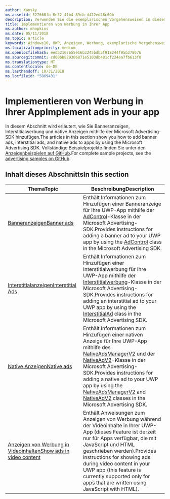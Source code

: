 ```yaml
---
author: Xansky
ms.assetid: 527660fb-8e32-41b4-89cb-d422ed48c69b
description: Verwenden Sie die exemplarischen Vorgehensweisen in diesem Abschnitt, um zu erfahren, wie Sie Banneranzeigen, Interstitialwerbung und native Anzeigen mithilfe der Microsoft Advertising-SDK hinzufügen.
title: Implementieren von Werbung in Ihrer App
ms.author: mhopkins
ms.date: 05/11/2018
ms.topic: article
keywords: Windows10, UWP, Anzeigen, Werbung, exemplarische Vorgehensweisen
ms.localizationpriority: medium
ms.openlocfilehash: eed52167655e16b3245bdb5f918244f95b378676
ms.sourcegitcommit: cd00bb829306871e5103db481cf224ea7fb613f0
ms.translationtype: MT
ms.contentlocale: de-DE
ms.lasthandoff: 10/31/2018
ms.locfileid: "5869431"
---
```

# <a name="implement-ads-in-your-app"></a><span data-ttu-id="585ec-104">Implementieren von Werbung in Ihrer App</span><span class="sxs-lookup"><span data-stu-id="585ec-104">Implement ads in your app</span></span>

<span data-ttu-id="585ec-105">In diesem Abschnitt wird erläutert, wie Sie Banneranzeigen, Interstitialwerbung und native Anzeigen mithilfe der Microsoft Advertising-SDK hinzufügen.</span><span class="sxs-lookup"><span data-stu-id="585ec-105">The articles in this section show you how to add banner ads, interstitial ads, and native ads to apps by using the Microsoft Advertising SDK.</span></span> <span data-ttu-id="585ec-106">Vollständige Beispielprojekte finden Sie unter den [Anzeigenbeispielen auf GitHub](http://aka.ms/githubads).</span><span class="sxs-lookup"><span data-stu-id="585ec-106">For complete sample projects, see the [advertising samples on GitHub](http://aka.ms/githubads).</span></span>

## <a name="in-this-section"></a><span data-ttu-id="585ec-107">Inhalt dieses Abschnitts</span><span class="sxs-lookup"><span data-stu-id="585ec-107">In this section</span></span>

|  <span data-ttu-id="585ec-108">Thema</span><span class="sxs-lookup"><span data-stu-id="585ec-108">Topic</span></span>    | <span data-ttu-id="585ec-109">Beschreibung</span><span class="sxs-lookup"><span data-stu-id="585ec-109">Description</span></span> |               
|----------|-------|
| [<span data-ttu-id="585ec-110">Banneranzeigen</span><span class="sxs-lookup"><span data-stu-id="585ec-110">Banner ads</span></span>](banner-ads.md)     | <span data-ttu-id="585ec-111">Enthält Informationen zum Hinzufügen einer Banneranzeige für Ihre UWP-App mithilfe der [AdControl](https://docs.microsoft.com/uwp/api/microsoft.advertising.winrt.ui.adcontrol)-Klasse in der Microsoft Advertising-SDK.</span><span class="sxs-lookup"><span data-stu-id="585ec-111">Provides instructions for adding a banner ad to your UWP app by using the [AdControl](https://docs.microsoft.com/uwp/api/microsoft.advertising.winrt.ui.adcontrol) class in the Microsoft Advertising SDK.</span></span>        |
| [<span data-ttu-id="585ec-112">Interstitialanzeigen</span><span class="sxs-lookup"><span data-stu-id="585ec-112">Interstitial Ads</span></span>](interstitial-ads.md)    | <span data-ttu-id="585ec-113">Enthält Informationen zum Hinzufügen einer Interstitialwerbung für Ihre UWP-App mithilfe der [Interstitialwerbung](https://docs.microsoft.com/uwp/api/microsoft.advertising.winrt.ui.interstitialad)-Klasse in der Microsoft Advertising-SDK.</span><span class="sxs-lookup"><span data-stu-id="585ec-113">Provides instructions for adding an interstitial ad to your UWP app by using the [InterstitialAd](https://docs.microsoft.com/uwp/api/microsoft.advertising.winrt.ui.interstitialad) class in the Microsoft Advertising SDK.</span></span>       |
| [<span data-ttu-id="585ec-114">Native Anzeigen</span><span class="sxs-lookup"><span data-stu-id="585ec-114">Native ads</span></span>](native-ads.md)       | <span data-ttu-id="585ec-115">Enthält Informationen zum Hinzufügen einer nativen Anzeige für Ihre UWP-App mithilfe des [NativeAdsManagerV2](https://docs.microsoft.com/uwp/api/microsoft.advertising.winrt.ui.nativeadsmanagerv2) und der [NativeAdV2](https://docs.microsoft.com/uwp/api/microsoft.advertising.winrt.ui.nativeadv2)-Klasse in der Microsoft Advertising-SDK.</span><span class="sxs-lookup"><span data-stu-id="585ec-115">Provides instructions for adding a native ad to your UWP app by using the [NativeAdsManagerV2](https://docs.microsoft.com/uwp/api/microsoft.advertising.winrt.ui.nativeadsmanagerv2) and [NativeAdV2](https://docs.microsoft.com/uwp/api/microsoft.advertising.winrt.ui.nativeadv2) classes in the Microsoft Advertising SDK.</span></span>  |
| [<span data-ttu-id="585ec-116">Anzeigen von Werbung in Videoinhalten</span><span class="sxs-lookup"><span data-stu-id="585ec-116">Show ads in video content</span></span>](add-advertisements-to-video-content.md)     |  <span data-ttu-id="585ec-117">Enthält Anweisungen zum Anzeigen von Werbung während der Videoinhalte in Ihrer UWP-App (dieses Feature ist derzeit nur für Apps verfügbar, die mit JavaScript und HTML geschrieben werden).</span><span class="sxs-lookup"><span data-stu-id="585ec-117">Provides instructions for showing ads during video content in your UWP app (this feature is currently supported only for apps that are written using JavaScript with HTML).</span></span> |



 

 

